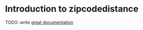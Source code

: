 # Introduction to zipcodedistance

TODO: write [great documentation](http://jacobian.org/writing/great-documentation/what-to-write/)
